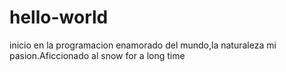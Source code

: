 # hello-world
inicio en la programacion
enamorado del mundo,la naturaleza mi pasion.Aficcionado al snow for a long time
